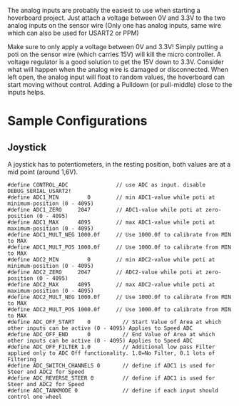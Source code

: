 The analog inputs are probably the easiest to use when starting a hoverboard project. Just attach a voltage between 0V and 3.3V to the two analog inputs on the sensor wire (Only one has analog inputs, same wire which can also be used for USART2 or PPM)

Make sure to only apply a voltage between 0V and 3.3V! Simply putting a poti on the sensor wire (which carries 15V) will kill the micro controller. A voltage regulator is a good solution to get the 15V down to 3.3V.
Consider what will happen when the analog wire is damaged or disconnected. When left open, the analog input will float to random values, the hoverboard can start moving without control. Adding a Pulldown (or pull-middle) close to the inputs helps.

# Sample Configurations
## Joystick
A joystick has to potentiometers, in the resting position, both values are at a mid point (around 1,6V).

```
#define CONTROL_ADC               // use ADC as input. disable DEBUG_SERIAL_USART2!
#define ADC1_MIN         0        // min ADC1-value while poti at minimum-position (0 - 4095)
#define ADC1_ZERO     2047        // ADC1-value while poti at zero-position (0 - 4095)
#define ADC1_MAX      4095        // max ADC1-value while poti at maximum-position (0 - 4095)
#define ADC1_MULT_NEG 1000.0f     // Use 1000.0f to calibrate from MIN to MAX
#define ADC1_MULT_POS 1000.0f     // Use 1000.0f to calibrate from MIN to MAX
#define ADC2_MIN         0        // min ADC2-value while poti at minimum-position (0 - 4095)
#define ADC2_ZERO     2047        // ADC2-value while poti at zero-position (0 - 4095)
#define ADC2_MAX      4095        // max ADC2-value while poti at maximum-position (0 - 4095)
#define ADC2_MULT_NEG 1000.0f     // Use 1000.0f to calibrate from MIN to MAX
#define ADC2_MULT_POS 1000.0f     // Use 1000.0f to calibrate from MIN to MAX
#define ADC_OFF_START    0          // Start Value of Area at which other inputs can be active (0 - 4095) Applies to Speed ADC
#define ADC_OFF_END      0          // End Value of Area at which other inputs can be active (0 - 4095) Applies to Speed ADC
#define ADC_OFF_FILTER 1.0          // Additional low pass Filter applied only to ADC Off functionality. 1.0=No Filter, 0.1 lots of Filtering
#define ADC_SWITCH_CHANNELS 0       // define if ADC1 is used for Steer and ADC2 for Speed
#define ADC_REVERSE_STEER 0         // define if ADC1 is used for Steer and ADC2 for Speed
#define ADC_TANKMODE 0              // define if each input should control one wheel
```
